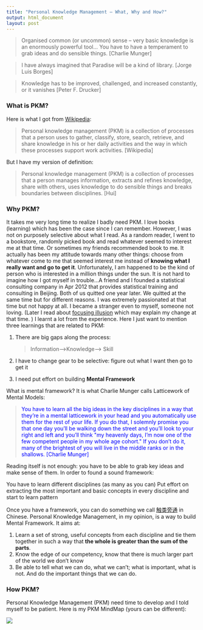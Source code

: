 ```yaml
---
title: "Personal Knowledge Management — What, Why and How?"
output: html_document
layout: post
---
```


> Organised common (or uncommon) sense – very basic knowledge is an enormously powerful tool... You have to have a temperament to grab ideas and do sensible things. [Charlie Munger]

> I have always imagined that Paradise will be a kind of library. [Jorge Luis Borges]

> Knowledge has to be improved, challenged, and increased constantly, or it vanishes  [Peter F. Drucker]

### What is PKM?

Here is what I got from  [Wikipedia](https://en.wikipedia.org/wiki/Personal_knowledge_management):

> Personal knowledge management (PKM) is a collection of processes that a person uses to gather, classify, store, search, retrieve, and share knowledge in his or her daily activities and the way in which these processes support work activities. [Wikipedia]

But I have my version of definition:

> Personal knowledge management (PKM) is a collection of processes that a person manages information, extracts and refines knowledge, share with others, uses knowledge to do sensible things and breaks boundaries between disciplines. [Hui]

### Why PKM?

It takes me very long time to realize I badly need PKM. I love books (learning) which has been the case since I can remember. However, I was not on purposely selective about what I read. As a random reader, I went to a bookstore, randomly picked book and read whatever seemed to interest me at that time.  Or sometimes my friends recommended book to me. It actually has been my attitude towards many other things: choose from whatever come to me that seemed interest me instead of **knowing what I really want and go to get it**. Unfortunately, I am happened to be the kind of person who is interested in a million things under the sun. It is not hard to imagine how I got myself in trouble…A friend and I founded a statistical consulting company in Apr 2012 that provides statistical training and consulting in Beijing. Both of us quitted one year later. We quitted at the same time but for different reasons. I was extremely passionated  at that time but not happy at all. I became a stranger even to myself, someone not loving. (Later I read about [focusing illusion](https://www.edge.org/response-detail/11984) which may explain my change at that time. ) I learnt a lot from the experience. Here I just want to mention three learnings that are related to PKM:

1. There are big gaps along the process:  

    > Information—>Knowledge—> Skill
    
1. I have to change gear to be selective:  figure out what I want then go to get it
1. I need put effort on building **Mental Framework**

What is mental framework? It is what Charlie Munger calls Latticework of Mental Models:

> <span style="color:blue">You have to learn all the big ideas in the key disciplines in a way that they’re in a mental latticework in your head and you automatically use them for the rest of your life. If you do that, I solemnly promise you that one day you’ll be walking down the street and you’ll look to your right and left and you’ll think "my heavenly days, I’m now one of the few competent people in my whole age cohort." If you don’t do it, many of the brightest of you will live in the middle ranks or in the shallows. [Charlie Munger]</span>

Reading itself is not enough: you have to be able to grab key ideas and make sense of them. In order to found a sound framework: 

You have to learn different disciplines (as many as you can)
Put effort on extracting the most important and basic concepts in every discipline and start to learn pattern 

Once you have a framework, you can do something we call [触类旁通](http://dictionary.pinpinchinese.com/definitions/t/觸類旁通-chuleipangtong) in Chinese. Personal Knowledge Management, in my opinion, is a way to build Mental Framework. It aims at: 

1. Learn a set of strong, useful concepts from each discipline and tie them together in such a way that **the whole is greater than the sum of the parts**. 
1. Know the edge of our competency, know that there is much larger part of the world we don’t know
1. Be able to tell what we can do, what we can’t; what is important, what is not. And do the important things that we can do.

### How PKM?

Personal Knowledge Management (PKM) need time to develop and I told myself to be patient. Here is my PKM MindMap (yours can be different):

![](http://linhui.org/images/MindMap/PKM.png)
